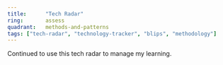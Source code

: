```yaml
---
title:      "Tech Radar"
ring:       assess
quadrant:   methods-and-patterns
tags: ["tech-radar", "technology-tracker", "blips", "methodology"]
---
```


Continued to use this tech radar to manage my learning.